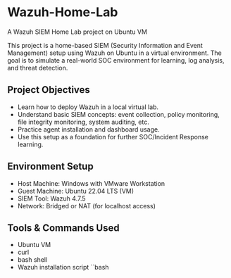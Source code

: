 # Wazuh-Home-Lab
A Wazuh SIEM Home Lab project on Ubuntu VM

This project is a home-based SIEM (Security Information and Event Management) setup using Wazuh on Ubuntu in a virtual environment. The goal is to simulate a real-world SOC environment for learning, log analysis, and threat detection.

## Project Objectives
- Learn how to deploy Wazuh in a local virtual lab.
- Understand basic SIEM concepts: event collection, policy monitoring, file integrity monitoring, system auditing, etc.
- Practice agent installation and dashboard usage.
- Use this setup as a foundation for further SOC/Incident Response learning.

## Environment Setup
- Host Machine: Windows with VMware Workstation
- Guest Machine: Ubuntu 22.04 LTS (VM)
- SIEM Tool: Wazuh 4.7.5
- Network: Bridged or NAT (for localhost access)

## Tools & Commands Used
- Ubuntu VM
- curl
- bash shell
- Wazuh installation script
``bash
